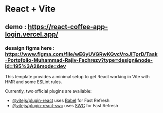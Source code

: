# React + Vite
## demo : https://react-coffee-app-login.vercel.app/
### desaign figma here : https://www.figma.com/file/wE6yUVGRwKQvcVroJITprD/Task-Portofolio-Muhammad-Rajiv-Fachrezy?type=design&node-id=195%3A2&mode=dev


This template provides a minimal setup to get React working in Vite with HMR and some ESLint rules.

Currently, two official plugins are available:

- [@vitejs/plugin-react](https://github.com/vitejs/vite-plugin-react/blob/main/packages/plugin-react/README.md) uses [Babel](https://babeljs.io/) for Fast Refresh
- [@vitejs/plugin-react-swc](https://github.com/vitejs/vite-plugin-react-swc) uses [SWC](https://swc.rs/) for Fast Refresh
